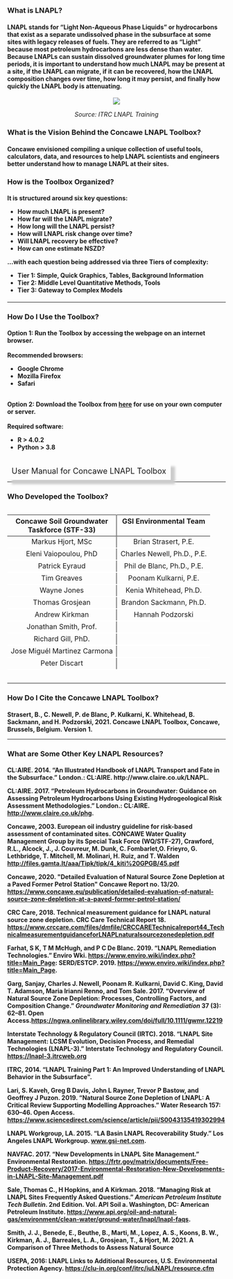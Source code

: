 
<h3><b> What is LNAPL? </b></h3> 

<h4>LNAPL stands for “Light Non-Aqueous Phase Liquids” or hydrocarbons that exist as a separate undissolved phase in the subsurface at some sites with legacy releases of fuels. They are referred to as “Light” because most petroleum hydrocarbons are less dense than water. Because LNAPLs can sustain dissolved groundwater plumes for long time periods, it is important to understand how much LNAPL may be present at a site, if the LNAPL can migrate, if it can be recovered, how the LNAPL composition changes over time, how long it may persist, and finally how quickly the LNAPL body is attenuating.</h4>

<p align="center">
<img src="./01_LNAPL-Overview/Picture1.jpg">
</p>
<p style="text-align: center;"> <i> Source: ITRC LNAPL Training </i> </p>

<h3><b>What is the Vision Behind the Concawe LNAPL Toolbox?</b></h3>

<h4>Concawe envisioned compiling a unique collection of useful tools, calculators, data, and resources to help LNAPL scientists and engineers better understand how to manage LNAPL at their sites.</h4>

<h3><b>How is the Toolbox Organized?</b></h3>

<h4>It is structured around six key questions:
<ul>
  <li>How much LNAPL is present?</li>
  <li>How far will the LNAPL migrate?</li>
  <li>How long will the LNAPL persist?</li>
  <li>How will LNAPL risk change over time?</li>
  <li>Will LNAPL recovery be effective?</li>
  <li>How can one estimate NSZD?</li>
</ul>

…with each question being addressed via three Tiers of complexity:
<ul>
  <li>Tier 1:  Simple, Quick Graphics, Tables, Background Information</li>
  <li>Tier 2:  Middle Level Quantitative Methods, Tools</li>
  <li>Tier 3:  Gateway to Complex Models</li>
</ul></h4>

<hr class="featurette-divider">

<h3><b>How Do I Use the Toolbox?</b></h3>

<h4>Option 1: Run the Toolbox by accessing the webpage on an internet browser.<br><br>
Recommended browsers:
<ul>
  <li>Google Chrome</li>
  <li>Mozilla Firefox</li>
  <li>Safari</li>
</ul>

<br>
Option 2: Download the Toolbox from <a href="https://github.com/concawe/LNAPL-Toolbox-" download>here</a> for use on your own computer or server.<br><br>
Required software: 
<ul>
  <li>R > 4.0.2 </li>
  <li>Python > 3.8 </li>
</ul>
</h4>

<br>
    <a class="btn btn-lg btn-primary" style = "white-space: normal; text-align:center; align-items: center; height:100px; width:170px; font-size: 18px; padding: 10px 10px; box-shadow: 10px 10px 5px #ccc;" onclick="window.open('GSI_Concawe_LNAPL_Manual.pdf')" role="button">User Manual for Concawe 
LNAPL Toolbox </a>


<hr class="featurette-divider">

<h3><b>Who Developed the Toolbox?</b></h3>
<div id="n_table" class="shiny-html-output shiny-bound-output"><style>html {
  font-family: -apple-system, BlinkMacSystemFont, 'Segoe UI', Roboto, Oxygen, Ubuntu, Cantarell, 'Helvetica Neue', 'Fira Sans', 'Droid Sans', Arial, sans-serif;
}

#uzzhigkccv .gt_table {
  display: table;
  border-collapse: collapse;
  margin-left: auto;
  margin-right: auto;
  color: #333333;
  font-size: 16px;
  font-weight: normal;
  font-style: normal;
  background-color: #FFFFFF;
  width: auto;
  border-top-style: solid;
  border-top-width: 3px;
  border-top-color: #D3D3D3;
  border-right-style: solid;
  border-right-width: 3px;
  border-right-color: #D3D3D3;
  border-bottom-style: solid;
  border-bottom-width: 3px;
  border-bottom-color: #D3D3D3;
  border-left-style: solid;
  border-left-width: 3px;
  border-left-color: #D3D3D3;
}

#uzzhigkccv .gt_heading {
  background-color: #FFFFFF;
  text-align: center;
  border-bottom-color: #FFFFFF;
  border-left-style: none;
  border-left-width: 1px;
  border-left-color: #D3D3D3;
  border-right-style: none;
  border-right-width: 1px;
  border-right-color: #D3D3D3;
}

#uzzhigkccv .gt_title {
  color: #333333;
  font-size: 125%;
  font-weight: initial;
  padding-top: 4px;
  padding-bottom: 4px;
  border-bottom-color: #FFFFFF;
  border-bottom-width: 0;
}

#uzzhigkccv .gt_subtitle {
  color: #333333;
  font-size: 85%;
  font-weight: initial;
  padding-top: 0;
  padding-bottom: 4px;
  border-top-color: #FFFFFF;
  border-top-width: 0;
}

#uzzhigkccv .gt_bottom_border {
  border-bottom-style: solid;
  border-bottom-width: 2px;
  border-bottom-color: #D3D3D3;
}

#uzzhigkccv .gt_col_headings {
  border-top-style: solid;
  border-top-width: 2px;
  border-top-color: #D3D3D3;
  border-bottom-style: solid;
  border-bottom-width: 2px;
  border-bottom-color: #D3D3D3;
  border-left-style: none;
  border-left-width: 1px;
  border-left-color: #D3D3D3;
  border-right-style: none;
  border-right-width: 1px;
  border-right-color: #D3D3D3;
}

#uzzhigkccv .gt_col_heading {
  color: #333333;
  background-color: #FFFFFF;
  font-size: 100%;
  font-weight: normal;
  text-transform: inherit;
  border-left-style: none;
  border-left-width: 1px;
  border-left-color: #D3D3D3;
  border-right-style: none;
  border-right-width: 1px;
  border-right-color: #D3D3D3;
  vertical-align: bottom;
  padding-top: 5px;
  padding-bottom: 6px;
  padding-left: 5px;
  padding-right: 5px;
  overflow-x: hidden;
}

#uzzhigkccv .gt_column_spanner_outer {
  color: #333333;
  background-color: #FFFFFF;
  font-size: 100%;
  font-weight: normal;
  text-transform: inherit;
  padding-top: 0;
  padding-bottom: 0;
  padding-left: 4px;
  padding-right: 4px;
}

#uzzhigkccv .gt_column_spanner_outer:first-child {
  padding-left: 0;
}

#uzzhigkccv .gt_column_spanner_outer:last-child {
  padding-right: 0;
}

#uzzhigkccv .gt_column_spanner {
  border-bottom-style: solid;
  border-bottom-width: 2px;
  border-bottom-color: #D3D3D3;
  vertical-align: bottom;
  padding-top: 5px;
  padding-bottom: 6px;
  overflow-x: hidden;
  display: inline-block;
  width: 100%;
}

#uzzhigkccv .gt_group_heading {
  padding: 8px;
  color: #333333;
  background-color: #FFFFFF;
  font-size: 100%;
  font-weight: initial;
  text-transform: inherit;
  border-top-style: solid;
  border-top-width: 2px;
  border-top-color: #D3D3D3;
  border-bottom-style: solid;
  border-bottom-width: 2px;
  border-bottom-color: #D3D3D3;
  border-left-style: none;
  border-left-width: 1px;
  border-left-color: #D3D3D3;
  border-right-style: none;
  border-right-width: 1px;
  border-right-color: #D3D3D3;
  vertical-align: middle;
}

#uzzhigkccv .gt_empty_group_heading {
  padding: 0.5px;
  color: #333333;
  background-color: #FFFFFF;
  font-size: 100%;
  font-weight: initial;
  border-top-style: solid;
  border-top-width: 2px;
  border-top-color: #D3D3D3;
  border-bottom-style: solid;
  border-bottom-width: 2px;
  border-bottom-color: #D3D3D3;
  vertical-align: middle;
}

#uzzhigkccv .gt_from_md > :first-child {
  margin-top: 0;
}

#uzzhigkccv .gt_from_md > :last-child {
  margin-bottom: 0;
}

#uzzhigkccv .gt_row {
  padding-top: 8px;
  padding-bottom: 8px;
  padding-left: 5px;
  padding-right: 5px;
  margin: 10px;
  border-top-style: solid;
  border-top-width: 1px;
  border-top-color: #D3D3D3;
  border-left-style: none;
  border-left-width: 1px;
  border-left-color: #D3D3D3;
  border-right-style: none;
  border-right-width: 1px;
  border-right-color: #D3D3D3;
  vertical-align: middle;
  overflow-x: hidden;
}

#uzzhigkccv .gt_stub {
  color: #333333;
  background-color: #FFFFFF;
  font-size: 100%;
  font-weight: initial;
  text-transform: inherit;
  border-right-style: solid;
  border-right-width: 2px;
  border-right-color: #D3D3D3;
  padding-left: 12px;
}

#uzzhigkccv .gt_summary_row {
  color: #333333;
  background-color: #FFFFFF;
  text-transform: inherit;
  padding-top: 8px;
  padding-bottom: 8px;
  padding-left: 5px;
  padding-right: 5px;
}

#uzzhigkccv .gt_first_summary_row {
  padding-top: 8px;
  padding-bottom: 8px;
  padding-left: 5px;
  padding-right: 5px;
  border-top-style: solid;
  border-top-width: 2px;
  border-top-color: #D3D3D3;
}

#uzzhigkccv .gt_grand_summary_row {
  color: #333333;
  background-color: #FFFFFF;
  text-transform: inherit;
  padding-top: 8px;
  padding-bottom: 8px;
  padding-left: 5px;
  padding-right: 5px;
}

#uzzhigkccv .gt_first_grand_summary_row {
  padding-top: 8px;
  padding-bottom: 8px;
  padding-left: 5px;
  padding-right: 5px;
  border-top-style: double;
  border-top-width: 6px;
  border-top-color: #D3D3D3;
}

#uzzhigkccv .gt_striped {
  background-color: rgba(128, 128, 128, 0.05);
}

#uzzhigkccv .gt_table_body {
  border-top-style: solid;
  border-top-width: 2px;
  border-top-color: #D3D3D3;
  border-bottom-style: solid;
  border-bottom-width: 2px;
  border-bottom-color: #D3D3D3;
}

#uzzhigkccv .gt_footnotes {
  color: #333333;
  background-color: #FFFFFF;
  border-bottom-style: none;
  border-bottom-width: 2px;
  border-bottom-color: #D3D3D3;
  border-left-style: none;
  border-left-width: 2px;
  border-left-color: #D3D3D3;
  border-right-style: none;
  border-right-width: 2px;
  border-right-color: #D3D3D3;
}

#uzzhigkccv .gt_footnote {
  margin: 0px;
  font-size: 90%;
  padding: 4px;
}

#uzzhigkccv .gt_sourcenotes {
  color: #333333;
  background-color: #FFFFFF;
  border-bottom-style: none;
  border-bottom-width: 2px;
  border-bottom-color: #D3D3D3;
  border-left-style: none;
  border-left-width: 2px;
  border-left-color: #D3D3D3;
  border-right-style: none;
  border-right-width: 2px;
  border-right-color: #D3D3D3;
}

#uzzhigkccv .gt_sourcenote {
  font-size: 90%;
  padding: 4px;
}

#uzzhigkccv .gt_left {
  text-align: left;
}

#uzzhigkccv .gt_center {
  text-align: center;
}

#uzzhigkccv .gt_right {
  text-align: right;
  font-variant-numeric: tabular-nums;
}

#uzzhigkccv .gt_font_normal {
  font-weight: normal;
}

#uzzhigkccv .gt_font_bold {
  font-weight: bold;
}

#uzzhigkccv .gt_font_italic {
  font-style: italic;
}

#uzzhigkccv .gt_super {
  font-size: 65%;
}

#uzzhigkccv .gt_footnote_marks {
  font-style: italic;
  font-size: 65%;
}
</style>
<div id="uzzhigkccv" style="overflow-x:auto;overflow-y:auto;width:auto;height:auto;"><table align="left" class="gt_table">
  
  <thead class="gt_col_headings">
    <tr>
      <th class="gt_col_heading gt_columns_bottom_border gt_left" rowspan="1" colspan="1" style="text-align: center; font-weight: bold; border-right-width: 2px; border-right-style: solid; border-right-color: grey;">Concawe Soil Groundwater<br>Taskforce (STF-33)</th>
      <th class="gt_col_heading gt_columns_bottom_border gt_left" rowspan="1" colspan="1" style="text-align: center; font-weight: bold;">GSI Environmental Team<br><br></th>
    </tr>
  </thead>
  <tbody class="gt_table_body">
    <tr>
      <td class="gt_row gt_left" style="text-align: center; border-bottom-width: 2px; border-bottom-style: solid; border-bottom-color: white; border-right-width: 2px; border-right-style: solid; border-right-color: grey;">Markus Hjort, MSc</td>
      <td class="gt_row gt_left" style="text-align: center; border-bottom-width: 2px; border-bottom-style: solid; border-bottom-color: white;">Brian Strasert, P.E.</td>
    </tr>
    <tr>
      <td class="gt_row gt_left" style="text-align: center; border-bottom-width: 2px; border-bottom-style: solid; border-bottom-color: white; border-right-width: 2px; border-right-style: solid; border-right-color: grey;">Eleni Vaiopoulou, PhD</td>
      <td class="gt_row gt_left" style="text-align: center; border-bottom-width: 2px; border-bottom-style: solid; border-bottom-color: white;">Charles Newell, Ph.D., P.E.</td>
    </tr>
    <tr>
      <td class="gt_row gt_left" style="text-align: center; border-bottom-width: 2px; border-bottom-style: solid; border-bottom-color: white; border-right-width: 2px; border-right-style: solid; border-right-color: grey;">Patrick Eyraud</td>
      <td class="gt_row gt_left" style="text-align: center; border-bottom-width: 2px; border-bottom-style: solid; border-bottom-color: white;">Phil de Blanc, Ph.D., P.E.</td>
    </tr>
    <tr>
      <td class="gt_row gt_left" style="text-align: center; border-bottom-width: 2px; border-bottom-style: solid; border-bottom-color: white; border-right-width: 2px; border-right-style: solid; border-right-color: grey;">Tim Greaves</td>
      <td class="gt_row gt_left" style="text-align: center; border-bottom-width: 2px; border-bottom-style: solid; border-bottom-color: white;">Poonam Kulkarni, P.E.</td>
    </tr>
    <tr>
      <td class="gt_row gt_left" style="text-align: center; border-bottom-width: 2px; border-bottom-style: solid; border-bottom-color: white; border-right-width: 2px; border-right-style: solid; border-right-color: grey;">Wayne Jones</td>
      <td class="gt_row gt_left" style="text-align: center; border-bottom-width: 2px; border-bottom-style: solid; border-bottom-color: white;">Kenia Whitehead, Ph.D.</td>
    </tr>
    <tr>
      <td class="gt_row gt_left" style="text-align: center; border-bottom-width: 2px; border-bottom-style: solid; border-bottom-color: white; border-right-width: 2px; border-right-style: solid; border-right-color: grey;">Thomas Grosjean</td>
      <td class="gt_row gt_left" style="text-align: center; border-bottom-width: 2px; border-bottom-style: solid; border-bottom-color: white;">Brandon Sackmann, Ph.D.</td>
    </tr>
    <tr>
      <td class="gt_row gt_left" style="text-align: center; border-bottom-width: 2px; border-bottom-style: solid; border-bottom-color: white; border-right-width: 2px; border-right-style: solid; border-right-color: grey;">Andrew Kirkman</td>
      <td class="gt_row gt_left" style="text-align: center; border-bottom-width: 2px; border-bottom-style: solid; border-bottom-color: white;">Hannah Podzorski</td>
    </tr>
    <tr>
      <td class="gt_row gt_left" style="text-align: center; border-bottom-width: 2px; border-bottom-style: solid; border-bottom-color: white; border-right-width: 2px; border-right-style: solid; border-right-color: grey;">Jonathan Smith, Prof.</td>
      <td class="gt_row gt_left" style="text-align: center; border-bottom-width: 2px; border-bottom-style: solid; border-bottom-color: white;"></td>
    </tr>
    <tr>
      <td class="gt_row gt_left" style="text-align: center; border-bottom-width: 2px; border-bottom-style: solid; border-bottom-color: white; border-right-width: 2px; border-right-style: solid; border-right-color: grey;">Richard Gill, PhD.</td>
      <td class="gt_row gt_left" style="text-align: center; border-bottom-width: 2px; border-bottom-style: solid; border-bottom-color: white;"></td>
    </tr>
        <tr>
      <td class="gt_row gt_left" style="text-align: center; border-bottom-width: 2px; border-bottom-style: solid; border-bottom-color: white; border-right-width: 2px; border-right-style: solid; border-right-color: grey;">Jose Miguél Martinez Carmona</td>
      <td class="gt_row gt_left" style="text-align: center; border-bottom-width: 2px; border-bottom-style: solid; border-bottom-color: white;"></td>
    </tr>
            <tr>
      <td class="gt_row gt_left" style="text-align: center; border-bottom-width: 2px; border-bottom-style: solid; border-bottom-color: white; border-right-width: 2px; border-right-style: solid; border-right-color: grey;">Peter Discart</td>
      <td class="gt_row gt_left" style="text-align: center; border-bottom-width: 2px; border-bottom-style: solid; border-bottom-color: white;"></td>
    </tr>
  </tbody>
  
  
</table></div></div>

<hr class="featurette-divider">

<h3><b>How Do I Cite the Concawe LNAPL Toolbox?</b></h3>
<h4>
Strasert, B., C. Newell, P. de Blanc, P. Kulkarni, K. Whitehead, B. Sackmann, and H. Podzorski, 2021.  Concawe LNAPL Toolbox, Concawe, Brussels, Belgium.  Version 1.

<hr class="featurette-divider">

<h3><b>What are Some Other Key LNAPL Resources?</b></h3>
<h4>
CL:AIRE. 2014. “An Illustrated Handbook of LNAPL Transport and Fate in the Subsurface.” London.: CL:AIRE. http://www.claire.co.uk/LNAPL.

CL:AIRE. 2017. “Petroleum Hydrocarbons in Groundwater: Guidance on Assessing Petroleum Hydrocarbons Using Existing Hydrogeological Risk Assessment Methodologies.” London.: CL:AIRE. http://www.claire.co.uk/phg.

Concawe, 2003.  European oil industry guideline for risk-based assessment of contaminated sites.   CONCAWE Water Quality Management Group by its Special Task Force (WQ/STF-27), Crawford, R.L., Alcock, J., J. Couvreur, M. Dunk, C. Fombarlet,O. Frieyro, G. Lethbridge, T. Mitchell, M. Molinari, H. Ruiz, and T. Walden  http://files.gamta.lt/aaa/Tipk/tipk/4_kiti%20GPGB/45.pdf

Concawe, 2020.  "Detailed Evaluation of Natural Source Zone Depletion at a Paved Former Petrol Station"  Concawe Report no. 13/20.  https://www.concawe.eu/publication/detailed-evaluation-of-natural-source-zone-depletion-at-a-paved-former-petrol-station/

CRC Care, 2018.  Technical measurement guidance for LNAPL natural source zone depletion.  CRC Care Technical Report 18.   https://www.crccare.com/files/dmfile/CRCCARETechnicalreport44_TechnicalmeasurementguidanceforLNAPLnaturalsourcezonedepletion.pdf

Farhat, S K, T M McHugh, and P C De Blanc. 2019. “LNAPL Remediation Technologies.” Enviro Wki. https://www.enviro.wiki/index.php?title=Main_Page: SERD/ESTCP. 2019. https://www.enviro.wiki/index.php?title=Main_Page.

Garg, Sanjay, Charles J. Newell, Poonam R. Kulkarni, David C. King, David T. Adamson, Maria Irianni Renno, and Tom Sale. 2017. “Overview of Natural Source Zone Depletion: Processes, Controlling Factors, and Composition Change.” <i>Groundwater Monitoring and Remediation</i> 37 (3): 62–81. Open Access.https://ngwa.onlinelibrary.wiley.com/doi/full/10.1111/gwmr.12219

Interstate Technology & Regulatory Council (IRTC). 2018. “LNAPL Site Management: LCSM Evolution, Decision Process, and Remedial Technologies (LNAPL-3).” Interstate Technology and Regulatory Council.  https://lnapl-3.itrcweb.org

ITRC, 2014. “LNAPL Training Part 1: An Improved Understanding of LNAPL Behavior in the Subsurface".

Lari, S. Kaveh, Greg B Davis, John L Rayner, Trevor P Bastow, and Geoffrey J Puzon. 2019. “Natural Source Zone Depletion of LNAPL: A Critical Review Supporting Modelling Approaches.” Water Research 157: 630–46. Open Access.  https://www.sciencedirect.com/science/article/pii/S0043135419302994

LNAPL Workgroup, LA. 2015. “LA Basin LNAPL Recoverability Study.” Los Angeles LNAPL Workgroup. www.gsi-net.com.

NAVFAC. 2017. “New Developments in LNAPL Site Management.” Environmental Restoration.  https://frtr.gov/matrix/documents/Free-Product-Recovery/2017-Environmental-Restoration-New-Developments-in-LNAPL-Site-Management.pdf

Sale, Thomas C., H Hopkins, and A Kirkman. 2018. “Managing Risk at LNAPL Sites Frequently Asked Questions.” <i>American Petroleum Institute Tech Bulletin</i>. 2nd Edition. Vol. API Soil a. Washington, DC: American Petroleum Institute. https://www.api.org/oil-and-natural-gas/environment/clean-water/ground-water/lnapl/lnapl-faqs.

Smith, J. J., Benede, E., Beuthe, B., Marti, M., Lopez, A. S., Koons, B. W., Kirkman, A. J., Barreales, L. A., Grosjean, T., & Hjort, M. 2021. A Comparison of Three Methods to Assess Natural Source

USEPA, 2016:  LNAPL Links to Additional Resources, U.S. Environmental Protection Agency. https://clu-in.org/conf/itrc/iuLNAPL/resource.cfm  
